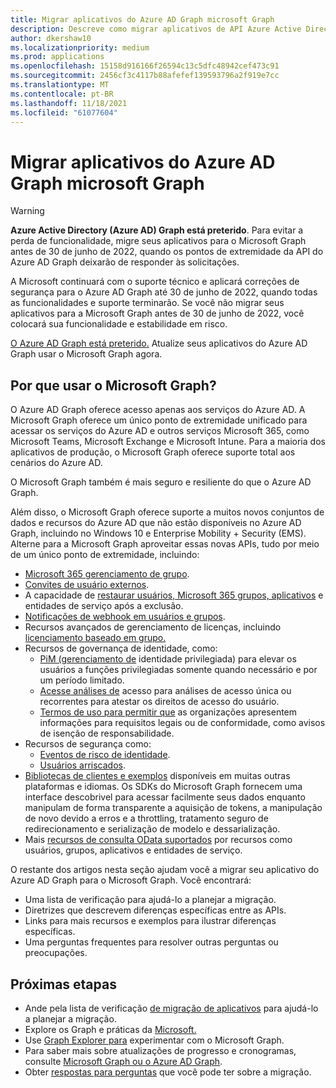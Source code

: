 ```yaml
---
title: Migrar aplicativos do Azure AD Graph microsoft Graph
description: Descreve como migrar aplicativos de API Azure Active Directory (Azure AD) para a API Graph Microsoft.
author: dkershaw10
ms.localizationpriority: medium
ms.prod: applications
ms.openlocfilehash: 15158d916166f26594c13c5dfc48942cef473c91
ms.sourcegitcommit: 2456cf3c4117b88afefef139593796a2f919e7cc
ms.translationtype: MT
ms.contentlocale: pt-BR
ms.lasthandoff: 11/18/2021
ms.locfileid: "61077604"
---
```

# <a name="migrate-azure-ad-graph-apps-to-microsoft-graph"></a>Migrar aplicativos do Azure AD Graph microsoft Graph

> [!WARNING]
> **Azure Active Directory (Azure AD) Graph está preterido**. Para evitar a perda de funcionalidade, migre seus aplicativos para o Microsoft Graph antes de 30 de junho de 2022, quando os pontos de extremidade da API do Azure AD Graph deixarão de responder às solicitações.
>
> A Microsoft continuará com o suporte técnico e aplicará correções de segurança para o Azure AD Graph até 30 de junho de 2022, quando todas as funcionalidades e suporte terminarão. Se você não migrar seus aplicativos para a Microsoft Graph antes de 30 de junho de 2022, você colocará sua funcionalidade e estabilidade em risco.

[O Azure AD Graph está preterido.](https://techcommunity.microsoft.com/t5/azure-active-directory-identity/update-your-applications-to-use-microsoft-authentication-library/ba-p/1257363) Atualize seus aplicativos do Azure AD Graph usar o Microsoft Graph agora.

## <a name="why-use-microsoft-graph"></a>Por que usar o Microsoft Graph?

O Azure AD Graph oferece acesso apenas aos serviços do Azure AD. A Microsoft Graph oferece um único ponto de extremidade unificado para acessar os serviços do Azure AD e outros serviços Microsoft 365, como Microsoft Teams, Microsoft Exchange e Microsoft Intune. Para a maioria dos aplicativos de produção, o Microsoft Graph oferece suporte total aos cenários do Azure AD.

O Microsoft Graph também é mais seguro e resiliente do que o Azure AD Graph.

Além disso, o Microsoft Graph oferece suporte a muitos novos conjuntos de dados e recursos do Azure AD que não estão disponíveis no Azure AD Graph, incluindo no Windows 10 e Enterprise Mobility + Security (EMS). Alterne para a Microsoft Graph aproveitar essas novas APIs, tudo por meio de um único ponto de extremidade, incluindo:

- [Microsoft 365 gerenciamento de grupo](/graph/office365-groups-concept-overview).
- [Convites de usuário externos](/graph/api/resources/invitation).
- A capacidade de [restaurar usuários, Microsoft 365 grupos, aplicativos](/graph/api/resources/directory) e entidades de serviço após a exclusão.
- [Notificações de webhook em usuários e grupos](/graph/webhooks).
- Recursos avançados de gerenciamento de licenças, incluindo [licenciamento baseado em grupo.](/graph/api/group-assignlicense)
- Recursos de governança de identidade, como:
  - [PiM (gerenciamento de](/graph/api/resources/privilegedidentitymanagement-root?view=graph-rest-beta&preserve-view=true) identidade privilegiada) para elevar os usuários a funções privilegiadas somente quando necessário e por um período limitado.
  - [Acesse análises de](/graph/api/resources/accessreviewsv2-root) acesso para análises de acesso única ou recorrentes para atestar os direitos de acesso do usuário.
  - [Termos de uso para permitir que](/graph/api/resources/agreement) as organizações apresentem informações para requisitos legais ou de conformidade, como avisos de isenção de responsabilidade.
- Recursos de segurança como:
  - [Eventos de risco de identidade](/graph/api/resources/riskdetection).
  - [Usuários arriscados](/graph/api/resources/riskyuser).
- [Bibliotecas de clientes e exemplos](/graph/) disponíveis em muitas outras plataformas e idiomas. Os SDKs do Microsoft Graph fornecem uma interface descobrivel para acessar facilmente seus dados enquanto manipulam de forma transparente a aquisição de tokens, a manipulação de novo devido a erros e a throttling, tratamento seguro de redirecionamento e serialização de modelo e dessarialização.
- Mais [recursos de consulta OData suportados](/graph/query-parameters) por recursos como usuários, grupos, aplicativos e entidades de serviço.

O restante dos artigos nesta seção ajudam você a migrar seu aplicativo do Azure AD Graph para o Microsoft Graph. Você encontrará:

- Uma lista de verificação para ajudá-lo a planejar a migração.
- Diretrizes que descrevem diferenças específicas entre as APIs.
- Links para mais recursos e exemplos para ilustrar diferenças específicas.
- Uma perguntas frequentes para resolver outras perguntas ou preocupações.

## <a name="next-steps"></a>Próximas etapas

- Ande pela lista de verificação [de migração de aplicativos](migrate-azure-ad-graph-planning-checklist.md) para ajudá-lo a planejar a migração.
- Explore os Graph e práticas da [Microsoft.](/graph/overview)
- Use [Graph Explorer para](https://aka.ms/ge) experimentar com o Microsoft Graph.
- Para saber mais sobre atualizações de progresso e cronogramas, consulte [Microsoft Graph ou o Azure AD Graph](https://developer.microsoft.com/graph/blogs/microsoft-graph-or-azure-ad-graph/).
- Obter [respostas para perguntas](/graph/migrate-azure-ad-graph-faq) que você pode ter sobre a migração.